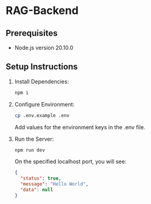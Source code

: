 # RAG-Backend

## Prerequisites

- Node.js version 20.10.0

## Setup Instructions

1. Install Dependencies:

   ```bash
   npm i
   ```

2. Configure Environment:

   ```bash
   cp .env.example .env
   ```

   Add values for the environment keys in the .env file.

3. Run the Server:

   ```bash
   npm run dev
   ```

   On the specified localhost port, you will see:

   ```json
   {
     "status": true,
     "message": "Hello World",
     "data": null
   }
   ```
